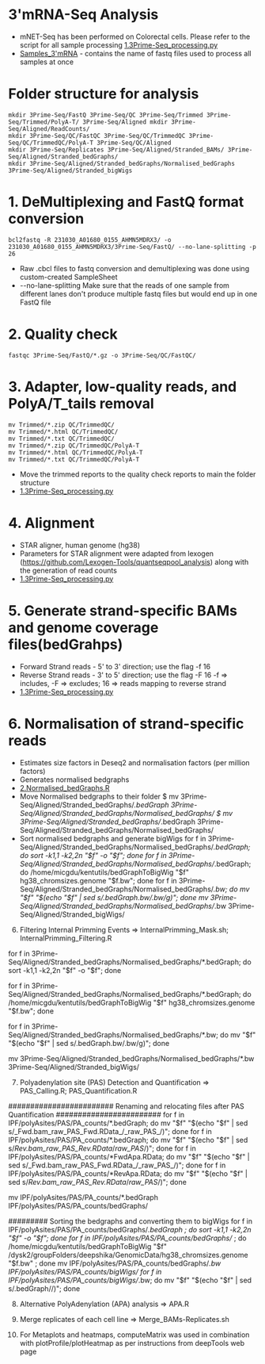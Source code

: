 # 3'mRNA-Seq Analysis
- mNET-Seq has been performed on Colorectal cells. Please refer to the script for all sample processing [1.3Prime-Seq_processing.py](https://github.com/STOP-lab/Genomic-analysis-of-transcription-termination-and-3-pre-mRNA-cleavage-in-colorectal-carcinogenesis/blob/main/3'mRNA-Seq/1.3Prime-Seq_processing.py)
- [Samples_3'mRNA](https://github.com/STOP-lab/Genomic-analysis-of-transcription-termination-and-3-pre-mRNA-cleavage-in-colorectal-carcinogenesis/blob/main/3'mRNA-Seq/Samples_3'mRNA) - contains the name of fastq files used to process all samples at once
# Folder structure for analysis
	mkdir 3Prime-Seq/FastQ 3Prime-Seq/QC 3Prime-Seq/Trimmed 3Prime-Seq/Trimmed/PolyA-T/ 3Prime-Seq/Aligned mkdir 3Prime-Seq/Aligned/ReadCounts/
 	mkdir 3Prime-Seq/QC/FastQC 3Prime-Seq/QC/TrimmedQC 3Prime-Seq/QC/TrimmedQC/PolyA-T 3Prime-Seq/QC/Aligned
	mkdir 3Prime-Seq/Replicates 3Prime-Seq/Aligned/Stranded_BAMs/ 3Prime-Seq/Aligned/Stranded_bedGraphs/ 
	mkdir 3Prime-Seq/Aligned/Stranded_bedGraphs/Normalised_bedGraphs 3Prime-Seq/Aligned/Stranded_bigWigs  
# 1. DeMultiplexing and FastQ format conversion
  	bcl2fastq -R 231030_A01680_0155_AHMN5MDRX3/ -o 231030_A01680_0155_AHMN5MDRX3/3Prime-Seq/FastQ/ --no-lane-splitting -p 26
- Raw .cbcl files to fastq conversion and demultiplexing  was done using custom-created SampleSheet
- --no-lane-splitting Make sure that the reads of one sample from different lanes don't produce multiple fastq files but would end up in one FastQ file
# 2. Quality check
	fastqc 3Prime-Seq/FastQ/*.gz -o 3Prime-Seq/QC/FastQC/
# 3. Adapter, low-quality reads, and PolyA/T_tails removal
	mv Trimmed/*.zip QC/TrimmedQC/
	mv Trimmed/*.html QC/TrimmedQC/
	mv Trimmed/*.txt QC/TrimmedQC/
	mv Trimmed/*.zip QC/TrimmedQC/PolyA-T
	mv Trimmed/*.html QC/TrimmedQC/PolyA-T
	mv Trimmed/*.txt QC/TrimmedQC/PolyA-T
 - Move the trimmed reports to the quality check reports to main the folder structure
 - [1.3Prime-Seq_processing.py](https://github.com/STOP-lab/Genomic-analysis-of-transcription-termination-and-3-pre-mRNA-cleavage-in-colorectal-carcinogenesis/blob/main/3'mRNA-Seq/1.3Prime-Seq_processing.py)
# 4. Alignment 
 - STAR aligner, human genome (hg38)
 - Parameters for STAR alignment were adapted from lexogen (https://github.com/Lexogen-Tools/quantseqpool_analysis) along with the generation of read counts
 - [1.3Prime-Seq_processing.py](https://github.com/STOP-lab/Genomic-analysis-of-transcription-termination-and-3-pre-mRNA-cleavage-in-colorectal-carcinogenesis/blob/main/3'mRNA-Seq/1.3Prime-Seq_processing.py)
# 5. Generate strand-specific BAMs and genome coverage files(bedGrahps)
- Forward Strand reads - 5' to 3' direction; use the flag -f 16
- Reverse Strand reads - 3' to 5' direction; use the flag -F 16
  -f => includes, -F => excludes;  16 => reads mapping to reverse strand
- [1.3Prime-Seq_processing.py](https://github.com/STOP-lab/Genomic-analysis-of-transcription-termination-and-3-pre-mRNA-cleavage-in-colorectal-carcinogenesis/blob/main/3'mRNA-Seq/1.3Prime-Seq_processing.py)
# 6. Normalisation of strand-specific reads
- Estimates size factors in Deseq2 and normalisation factors (per million factors)
- Generates normalised bedgraphs
- [2.Normalised_bedGraphs.R](https://github.com/STOP-lab/Genomic-analysis-of-transcription-termination-and-3-pre-mRNA-cleavage-in-colorectal-carcinogenesis/blob/main/3'mRNA-Seq/2.Normalised_bedGraphs.R)
- Move Normalised bedgraphs to their folder
	$ mv 3Prime-Seq/Aligned/Stranded_bedGraphs/*.bedGraph 3Prime-Seq/Aligned/Stranded_bedGraphs/Normalised_bedGraphs/
  	$ mv 3Prime-Seq/Aligned/Stranded_bedGraphs/*.bedGraph 3Prime-Seq/Aligned/Stranded_bedGraphs/Normalised_bedGraphs/
- Sort normalised bedgraphs and generate bigWigs
  	for f in 3Prime-Seq/Aligned/Stranded_bedGraphs/Normalised_bedGraphs/*.bedGraph; do sort -k1,1 -k2,2n "$f" -o "$f"; done
  	for f in 3Prime-Seq/Aligned/Stranded_bedGraphs/Normalised_bedGraphs/*.bedGraph; do /home/micgdu/kentutils/bedGraphToBigWig "$f" hg38_chromsizes.genome "$f.bw"; done
  	for f in 3Prime-Seq/Aligned/Stranded_bedGraphs/Normalised_bedGraphs/*.bw; do mv "$f" "$(echo "$f" | sed s/.bedGraph.bw/.bw/g)"; done
  	mv 3Prime-Seq/Aligned/Stranded_bedGraphs/Normalised_bedGraphs/*.bw 3Prime-Seq/Aligned/Stranded_bigWigs/

6. Filtering Internal Primming Events => InternalPrimming_Mask.sh; InternalPrimming_Filtering.R

for f in 3Prime-Seq/Aligned/Stranded_bedGraphs/Normalised_bedGraphs/*.bedGraph; do sort -k1,1 -k2,2n "$f" -o "$f"; done

for f in 3Prime-Seq/Aligned/Stranded_bedGraphs/Normalised_bedGraphs/*.bedGraph; do /home/micgdu/kentutils/bedGraphToBigWig "$f" hg38_chromsizes.genome "$f.bw"; done

for f in 3Prime-Seq/Aligned/Stranded_bedGraphs/Normalised_bedGraphs/*.bw; do mv "$f" "$(echo "$f" | sed s/.bedGraph.bw/.bw/g)"; done

mv 3Prime-Seq/Aligned/Stranded_bedGraphs/Normalised_bedGraphs/*.bw 3Prime-Seq/Aligned/Stranded_bigWigs/

7. Polyadenylation site (PAS) Detection and Quantification => PAS_Calling.R; PAS_Quantification.R

######################## Renaming and relocating files after PAS Quantification ########################
for f in IPF/polyAsites/PAS/PA_counts/*.bedGraph; do mv "$f" "$(echo "$f" | sed s/_Fwd.bam_raw_PAS_Fwd.RData_/_raw_PAS_/)"; done
for f in IPF/polyAsites/PAS/PA_counts/*.bedGraph; do mv "$f" "$(echo "$f" | sed s/_Rev.bam_raw_PAS_Rev.RData_/_raw_PAS_/)"; done
for f in IPF/polyAsites/PAS/PA_counts/*FwdApa.RData; do mv "$f" "$(echo "$f" | sed s/_Fwd.bam_raw_PAS_Fwd.RData_/_raw_PAS_/)"; done
for f in IPF/polyAsites/PAS/PA_counts/*RevApa.RData; do mv "$f" "$(echo "$f" | sed s/_Rev.bam_raw_PAS_Rev.RData_/_raw_PAS_/)"; done

mv IPF/polyAsites/PAS/PA_counts/*.bedGraph IPF/polyAsites/PAS/PA_counts/bedGraphs/

######### Sorting the bedgraphs and converting them to bigWigs
for f in IPF/polyAsites/PAS/PA_counts/bedGraphs/*.bedGraph ; do sort -k1,1 -k2,2n "$f" -o "$f"; done
for f in IPF/polyAsites/PAS/PA_counts/bedGraphs/* ; do /home/micgdu/kentutils/bedGraphToBigWig "$f" /dysk2/groupFolders/deepshika/GenomicData/hg38_chromsizes.genome "$f.bw" ; done
mv IPF/polyAsites/PAS/PA_counts/bedGraphs/*.bw IPF/polyAsites/PAS/PA_counts/bigWigs/
for f in IPF/polyAsites/PAS/PA_counts/bigWigs/*.bw; do mv "$f" "$(echo "$f" | sed s/.bedGraph//)"; done

8. Alternative PolyAdenylation (APA) analysis => APA.R

9. Merge replicates of each cell line => Merge_BAMs-Replicates.sh

10. For Metaplots and heatmaps, computeMatrix was used in combination with plotProfile/plotHeatmap as per instructions from deepTools web page





